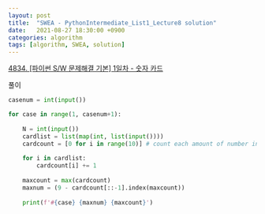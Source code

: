 ```yaml
---
layout: post
title:  "SWEA - PythonIntermediate_List1_Lecture8 solution"
date:   2021-08-27 18:30:00 +0900
categories: algorithm
tags: [algorithm, SWEA, solution]
---
```

[4834. [파이썬 S/W 문제해결 기본] 1일차 - 숫자 카드](https://swexpertacademy.com/main/learn/course/subjectDetail.do?courseId=AVuPDN86AAXw5UW6&subjectId=AWOVFCzaqeUDFAWg#)

풀이

```python
casenum = int(input())

for case in range(1, casenum+1):
    
    N = int(input())
    cardlist = list(map(int, list(input())))
    cardcount = [0 for i in range(10)] # count each amount of number in cardlist, index = counting number
    
    for i in cardlist:
        cardcount[i] += 1
    
    maxcount = max(cardcount)
    maxnum = (9 - cardcount[::-1].index(maxcount))
    
    print(f'#{case} {maxnum} {maxcount}')
   
```


